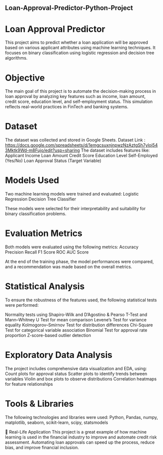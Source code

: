 ## Loan-Approval-Predictor-Python-Project

# Loan Approval Predictor
This project aims to predict whether a loan application will be approved based on various applicant attributes using machine learning techniques. It focuses on binary classification using logistic regression and decision tree algorithms.

# Objective
The main goal of this project is to automate the decision-making process in loan approval by analyzing key features such as income, loan amount, credit score, education level, and self-employment status. This simulation reflects real-world practices in FinTech and banking systems.

# Dataset
The dataset was collected and stored in Google Sheets.
Dataset Link : https://docs.google.com/spreadsheets/d/1emgcsuxnjnpwzNzAztgSh7yloj543Mktk9Wd-m8Fujo/edit?usp=sharing
The dataset includes features like:
Applicant Income
Loan Amount
Credit Score
Education Level
Self-Employed (Yes/No)
Loan Approval Status (Target Variable)

# Models Used
Two machine learning models were trained and evaluated:
Logistic Regression
Decision Tree Classifier

These models were selected for their interpretability and suitability for binary classification problems.

# Evaluation Metrics
Both models were evaluated using the following metrics:
Accuracy
Precision
Recall
F1 Score
ROC AUC Score

At the end of the training phase, the model performances were compared, and a recommendation was made based on the overall metrics.

# Statistical Analysis
To ensure the robustness of the features used, the following statistical tests were performed:

Normality tests using Shapiro-Wilk and D’Agostino & Pearso
T-Test and Mann–Whitney U Test for mean comparison
Levene’s Test for variance equality
Kolmogorov–Smirnov Test for distribution differences
Chi-Square Test for categorical variable association
Binomial Test for approval rate proportion
Z-score-based outlier detection

# Exploratory Data Analysis
The project includes comprehensive data visualization and EDA, using:
Count plots for approval status
Scatter plots to identify trends between variables
Violin and box plots to observe distributions
Correlation heatmaps for feature relationships

# Tools & Libraries
The following technologies and libraries were used:
Python, Pandas, numpy, matplotlib, seaborn, scikit-learn, scipy, statsmodels

🧠 Real-Life Application
This project is a great example of how machine learning is used in the financial industry to improve and automate credit risk assessment. Automating loan approvals can speed up the process, reduce bias, and improve financial inclusion.
